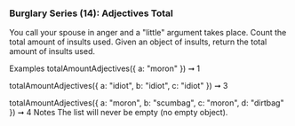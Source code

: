 ### Burglary Series (14): Adjectives Total

You call your spouse in anger and a "little" argument takes place. Count the total amount of insults used. Given an object of insults, return the total amount of insults used.

Examples
totalAmountAdjectives({ a: "moron" }) ➞ 1

totalAmountAdjectives({ a: "idiot", b: "idiot", c: "idiot" }) ➞ 3

totalAmountAdjectives({ a: "moron", b: "scumbag", c: "moron", d: "dirtbag" }) ➞ 4
Notes
The list will never be empty (no empty object).
